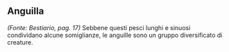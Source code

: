 ## **Anguilla**

*(Fonte: Bestiario, pag. 17)* Sebbene questi pesci lunghi e sinuosi condividano alcune somiglianze, le anguille sono un gruppo diversificato di creature.
